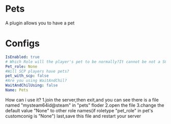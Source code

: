 # Pets
A plugin allows you to have a pet
# Configs
```yaml
IsEnabled: true
# Which Role will the player's pet to be normally?It cannot be not a SCP
Pet_role: None
#Will SCP players have pets?
pet_with_scp: false
#Are you using WaitAndChil?
WaitAndChilUsing: false
Name: Pets
```
How can i use it?
1.join the server,then exit,and you can see there is a file named "mysteam64id@steam" in "pets" floder
2.open the file
3.change the default value "None" to other role names(if roletype "pet_role" in pet's customconig is "None")
last,save this file and restart your server
